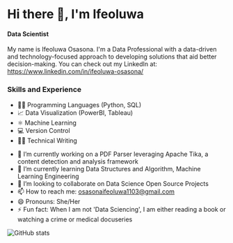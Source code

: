 
# Hi there 👋, I'm Ifeoluwa
#### Data Scientist

My name is Ifeoluwa Osasona. I'm a Data Professional with a data-driven and technology-focused approach to developing solutions that aid better decision-making.
You can check out my LinkedIn at: https://www.linkedin.com/in/ifeoluwa-osasona/

### Skills and Experience

* 👩‍💻 Programming Languages (Python, SQL)
* 📈 Data Visualization (PowerBI, Tableau)
* ⚛ Machine Learning
* 💻 Version Control
* 👩‍💻 Technical Writing

- 🔭 I’m currently working on a PDF Parser leveraging Apache Tika, a content detection and analysis framework 
- 🌱 I’m currently learning Data Structures and Algorithm, Machine Learning Engineering
- 👯 I’m looking to collaborate on Data Science Open Source Projects 
- 📫 How to reach me: osasonaifeoluwa1103@gmail.com 
- 😄 Pronouns: She/Her 
- ⚡ Fun fact: When I am not 'Data Sciencing', I am either reading a book or watching a crime or medical docuseries


 

![GitHub stats](https://github-readme-stats.vercel.app/api?username=Ifeoluwa-hub&show_icons=true)  

